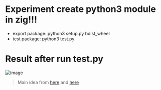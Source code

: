 # Experiment create python3 module in zig!!!
- export package: python3 setup.py bdist_wheel
- test package: python3 test.py

# Result after run test.py
![image](https://user-images.githubusercontent.com/84069686/190448651-8d061c8a-fd3f-4420-9b5d-5fc11bc264fb.png)


> Main idea from [here](https://pypi.org/project/setuptools-zig/)
> and [here](https://github.com/adamserafini/zaml)
